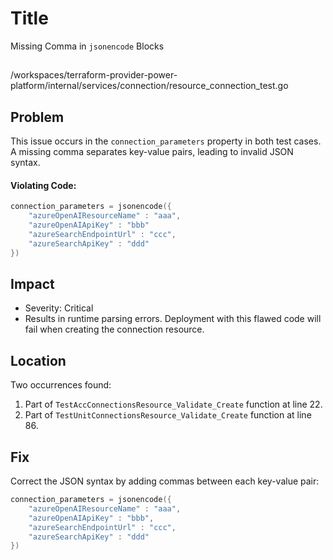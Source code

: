 # Title

Missing Comma in `jsonencode` Blocks

##

/workspaces/terraform-provider-power-platform/internal/services/connection/resource_connection_test.go

## Problem

This issue occurs in the `connection_parameters` property in both test cases. A missing comma separates key-value pairs, leading to invalid JSON syntax.

#### Violating Code:

```go
connection_parameters = jsonencode({
	"azureOpenAIResourceName" : "aaa",
	"azureOpenAIApiKey" : "bbb"
	"azureSearchEndpointUrl" : "ccc",
	"azureSearchApiKey" : "ddd"
})
```

## Impact

- Severity: Critical
- Results in runtime parsing errors. Deployment with this flawed code will fail when creating the connection resource.

## Location

Two occurrences found:

1. Part of `TestAccConnectionsResource_Validate_Create` function at line 22.
2. Part of `TestUnitConnectionsResource_Validate_Create` function at line 86.

## Fix

Correct the JSON syntax by adding commas between each key-value pair:

```go
connection_parameters = jsonencode({
	"azureOpenAIResourceName" : "aaa",
	"azureOpenAIApiKey" : "bbb",
	"azureSearchEndpointUrl" : "ccc",
	"azureSearchApiKey" : "ddd"
})
```
